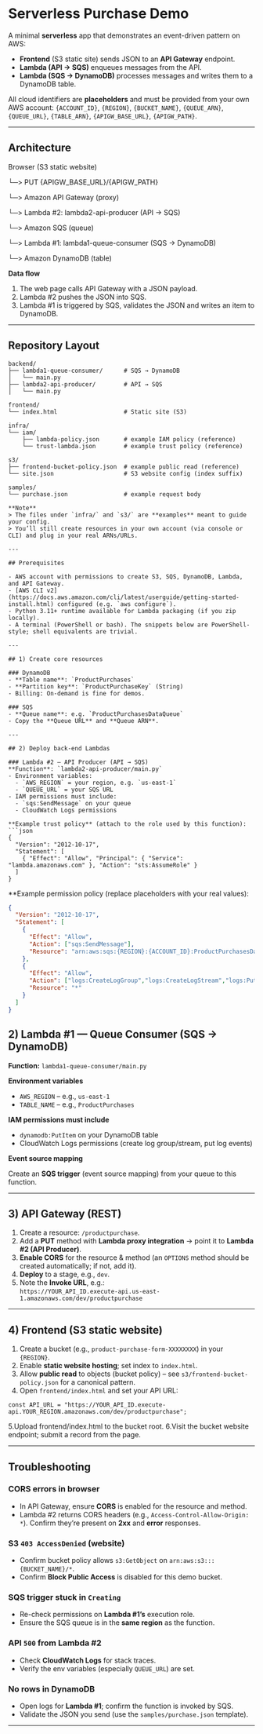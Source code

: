 # Serverless Purchase Demo

A minimal **serverless** app that demonstrates an event-driven pattern on AWS:

- **Frontend** (S3 static site) sends JSON to an **API Gateway** endpoint.
- **Lambda (API → SQS)** enqueues messages from the API.
- **Lambda (SQS → DynamoDB)** processes messages and writes them to a DynamoDB table.

All cloud identifiers are **placeholders** and must be provided from your own AWS account:
`{ACCOUNT_ID}`, `{REGION}`, `{BUCKET_NAME}`, `{QUEUE_ARN}`, `{QUEUE_URL}`, `{TABLE_ARN}`, `{APIGW_BASE_URL}`, `{APIGW_PATH}`.

---

## Architecture

Browser (S3 static website)

└─> PUT {APIGW_BASE_URL}/{APIGW_PATH}

└─> Amazon API Gateway (proxy)

└─> Lambda #2: lambda2-api-producer (API → SQS)

└─> Amazon SQS (queue)

└─> Lambda #1: lambda1-queue-consumer (SQS → DynamoDB)

└─> Amazon DynamoDB (table)


**Data flow**  
1. The web page calls API Gateway with a JSON payload.  
2. Lambda #2 pushes the JSON into SQS.  
3. Lambda #1 is triggered by SQS, validates the JSON and writes an item to DynamoDB.

---

## Repository Layout

```text
backend/
├── lambda1-queue-consumer/      # SQS → DynamoDB
│   └── main.py
├── lambda2-api-producer/        # API → SQS
│   └── main.py

frontend/
└── index.html                   # Static site (S3)

infra/
└── iam/
    ├── lambda-policy.json       # example IAM policy (reference)
    └── trust-lambda.json        # example trust policy (reference)

s3/
├── frontend-bucket-policy.json  # example public read (reference)
└── site.json                    # S3 website config (index suffix)

samples/
└── purchase.json                # example request body

**Note**  
> The files under `infra/` and `s3/` are **examples** meant to guide your config.  
> You’ll still create resources in your own account (via console or CLI) and plug in your real ARNs/URLs.

---

## Prerequisites

- AWS account with permissions to create S3, SQS, DynamoDB, Lambda, and API Gateway.
- [AWS CLI v2](https://docs.aws.amazon.com/cli/latest/userguide/getting-started-install.html) configured (e.g. `aws configure`).
- Python 3.11+ runtime available for Lambda packaging (if you zip locally).
- A terminal (PowerShell or bash). The snippets below are PowerShell-style; shell equivalents are trivial.

---

## 1) Create core resources

### DynamoDB
- **Table name**: `ProductPurchases`
- **Partition key**: `ProductPurchaseKey` (String)
- Billing: On-demand is fine for demos.

### SQS
- **Queue name**: e.g. `ProductPurchasesDataQueue`
- Copy the **Queue URL** and **Queue ARN**.

---

## 2) Deploy back-end Lambdas

### Lambda #2 — API Producer (API → SQS)
**Function**: `lambda2-api-producer/main.py`
- Environment variables:
  - `AWS_REGION` = your region, e.g. `us-east-1`
  - `QUEUE_URL` = your SQS URL
- IAM permissions must include:
  - `sqs:SendMessage` on your queue
  - CloudWatch Logs permissions

**Example trust policy** (attach to the role used by this function):
```json
{
  "Version": "2012-10-17",
  "Statement": [
    { "Effect": "Allow", "Principal": { "Service": "lambda.amazonaws.com" }, "Action": "sts:AssumeRole" }
  ]
}
```

**Example permission policy (replace placeholders with your real values):
```json
{
  "Version": "2012-10-17",
  "Statement": [
    {
      "Effect": "Allow",
      "Action": ["sqs:SendMessage"],
      "Resource": "arn:aws:sqs:{REGION}:{ACCOUNT_ID}:ProductPurchasesDataQueue"
    },
    {
      "Effect": "Allow",
      "Action": ["logs:CreateLogGroup","logs:CreateLogStream","logs:PutLogEvents"],
      "Resource": "*"
    }
  ]
}
```

## 2) Lambda #1 — Queue Consumer (SQS → DynamoDB)

**Function:** `lambda1-queue-consumer/main.py`

**Environment variables**

- `AWS_REGION` – e.g., `us-east-1`
- `TABLE_NAME` – e.g., `ProductPurchases`

**IAM permissions must include**

- `dynamodb:PutItem` on your DynamoDB table
- CloudWatch Logs permissions (create log group/stream, put log events)

**Event source mapping**

Create an **SQS trigger** (event source mapping) from your queue to this function.

---

## 3) API Gateway (REST)

1. Create a resource: `/productpurchase`.
2. Add a **PUT** method with **Lambda proxy integration** → point it to **Lambda #2 (API Producer)**.
3. **Enable CORS** for the resource & method (an `OPTIONS` method should be created automatically; if not, add it).
4. **Deploy** to a stage, e.g., `dev`.
5. Note the **Invoke URL**, e.g.:  
   `https://YOUR_API_ID.execute-api.us-east-1.amazonaws.com/dev/productpurchase`

---

## 4) Frontend (S3 static website)

1. Create a bucket (e.g., `product-purchase-form-XXXXXXXX`) in your `{REGION}`.
2. Enable **static website hosting**; set index to `index.html`.
3. Allow **public read** to objects (bucket policy) – see `s3/frontend-bucket-policy.json` for a canonical pattern.
4. Open `frontend/index.html` and set your API URL:

```
const API_URL = "https://YOUR_API_ID.execute-api.YOUR_REGION.amazonaws.com/dev/productpurchase";
```
5.Upload frontend/index.html to the bucket root.
6.Visit the bucket website endpoint; submit a record from the page.

---
## Troubleshooting

### CORS errors in browser
- In API Gateway, ensure **CORS** is enabled for the resource and method.
- Lambda #2 returns CORS headers (e.g., `Access-Control-Allow-Origin: *`). Confirm they’re present on **2xx** and **error** responses.

### S3 `403 AccessDenied` (website)
- Confirm bucket policy allows `s3:GetObject` on `arn:aws:s3:::{BUCKET_NAME}/*`.
- Confirm **Block Public Access** is disabled for this demo bucket.

### SQS trigger stuck in `Creating`
- Re-check permissions on **Lambda #1’s** execution role.
- Ensure the SQS queue is in the **same region** as the function.

### API `500` from Lambda #2
- Check **CloudWatch Logs** for stack traces.
- Verify the env variables (especially `QUEUE_URL`) are set.

### No rows in DynamoDB
- Open logs for **Lambda #1**; confirm the function is invoked by SQS.
- Validate the JSON you send (use the `samples/purchase.json` template).
---






